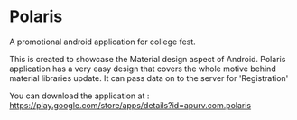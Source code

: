 # Polaris
A promotional android application for college fest.


This is created to showcase the Material design aspect of Android. 
Polaris application has a very easy design that covers the whole motive behind material libraries update.
It can pass data on to the server for 'Registration'

You can download the application at : https://play.google.com/store/apps/details?id=apurv.com.polaris
